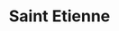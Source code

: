 ---
title: "Saint Etienne"
summary: "Saint Etienne are an English band from London, formed in 1990. The band consists of Sarah Cracknell, Bob Stanley and Pete Wiggs. They became associated with the UK's indie dance scene in the 1990s, beginning with the release of their debut album Foxbase Alpha in 1991. Their work has been described as uniting 1990s club culture with 1960s pop and other disparate influences. The name of the band comes from the French football club of AS Saint-Étienne."
image: "saint-etienne.jpg"
apple_music_artist_url: "None"
wikipedia_url: "https://en.wikipedia.org/wiki/Saint_Etienne_(band)"
---